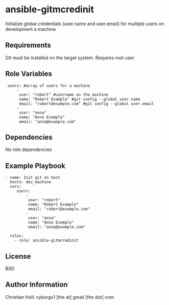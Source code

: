 ansible-gitmcredinit 
=========

Initialize global credentials (user.name and user.email) for multiple users on development a machine

Requirements
------------

Git must be installed on the target system. Requires root user.

Role Variables
--------------

     users: #array of users for a machine
         - 
          user: "robert" #username on the machine
          name: "Robert Example" #git config --global user.name 
          email: "robert@example.com" #git config --global user.email
         - 
          user: "anna"
          name: "Anna Example"
          email: "anna@example.com"

Dependencies
------------

No role dependencies

Example Playbook
----------------

    - name: Init git on host
      hosts: dev_machine
      vars:
         users:
             - 
              user: "robert"
              name: "Robert Example"
              email: "robert@example.com"
             - 
              user: "anna"
              name: "Anna Example"
              email: "anna@example.com"
          
      roles:
        - role: ansible-gitmcredinit

License
-------

BSD

Author Information
------------------

Christian Holl:  cyborgx1 [the at] gmail [the dot] com
